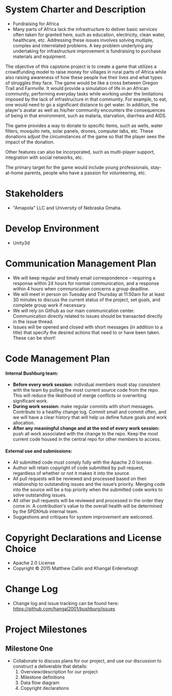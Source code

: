 # System Charter and Description
* Fundraising for Africa
* Many parts of Africa lack the infrastructure to deliver basic services often taken for granted here, such as education, electricity, clean water, healthcare, etc. Addressing these issues involves solving multiple, complex and interrelated problems. A key problem underlying any undertaking for infrastructure improvement is fundraising to purchase materials and equipment.

The objective of this capstone project is to create a game that utilizes a crowdfunding model to raise money for villages in rural parts of Africa while also raising awareness of how these people live their lives and what types of struggles they face. The game would be like a cross between Oregon Trail and Farmville. It would provide a simulation of life in an African community, performing everyday tasks while working under the limitations imposed by the lack of infrastructure in that community. For example, to eat, one would need to go a significant distance to get water. In addition, the player's avatar as well as his/her community encounters the consequences of being in that environment, such as malaria, starvation, diarrhea and AIDS.

The game provides a way to donate to specific items, such as wells, water filters, mosquito nets, solar panels, drones, computer labs, etc. These donations adjust the circumstances of the game so that the player sees the impact of the donation.

Other features can also be incorporated, such as multi-player support, integration with social networks, etc.

The primary target for the game would include young professionals, stay-at-home parents, people who have a passion for volunteering, etc.

# Stakeholders
* "Amapola" LLC and University of Nebraska Omaha.

# Develop Environment 
* Unity3d

# Communication Management Plan
* We will keep regular and timely email correspondence – requiring a response within 24 hours for normal communication, and a response within 4 hours when communication concerns a group deadline. 
* We will meet in person on Tuesday and Thursday at 11:50am for at least 30 minutes to discuss the current status of the project, set goals, and complete group work if necessary.
* We will rely on Github as our main communication center. Communication directly related to issues should be transacted directly in the issue thread. 
* Issues will be opened and closed with short messages (in addition to a title) that specify the desired actions that need to or have been taken. These can be short!

# Code Management Plan
#### Internal Bushburg team:
* **Before every work session:** individual members must stay consistent with the team by pulling the most current source code from the repo. This will reduce the likelihood of merge conflicts or overwriting significant work. 
* **During work session:** make regular commits with short messages. Contribute to a healthy change log. Commit small and commit often, and we will have a clear history that will help us define future goals and work allocation.
* **After any meaningful change and at the end of every work session:** push all work associated with the change to the repo. Keep the most current code housed in the central repo for other members to access.

#### External use and submissions:
* All submitted code must comply fully with the Apache 2.0 license. 
* Author will retain copyright of code submitted by pull request, regardless of whether or not it makes it into the source. 
* All pull requests will be reviewed and processed based on their relationship to outstanding issues and the issue’s priority. Merging code into the source will be a top priority when the submitted code works to solve outstanding issues.
* All other pull requests will be reviewed and processed in the order they come in. A contribution's value to the overall health will be determined by the SPDXHub internal team.
* Suggestions and critiques for system improvement are welcomed. 

# Copyright Declarations and License Choice
* Apache 2.0 License
* Copyright © 2015 Matthew Callin and Khangal Erdenetsogt

# Change Log
* Change log and issue tracking can be found here: https://github.com/hangal2001/bushburg/issues

# Project Milestones

## Milestone One
* Collaborate to discuss plans for our project, and use our discussion to construct a deliverable that details:
  1. Overview/description for our project
  2. Milestone definitions
  3. Data flow diagram
  4. Copyright declarations








